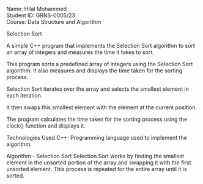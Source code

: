 Name: Hilal Mohammed  
Student ID: GRNS-0005/23   
Course: Data Structure and Algorithm   

Selection Sort 


 A simple C++ program that implements the Selection Sort algorithm to sort an array of integers and measures the time it takes to sort.

 This program sorts a predefined array of integers using the Selection Sort algorithm. It also measures and displays the time taken for the sorting process.

 Selection Sort iterates over the array and selects the smallest element in each iteration.

It then swaps this smallest element with the element at the current position.

The program calculates the time taken for the sorting process using the clock() function and displays it.

Technologies Used C++: Programming language used to implement the algorithm.


Algorithm - Selection Sort Selection Sort works by finding the smallest element in the unsorted portion of the array and swapping it with the first unsorted element. This process is repeated for the entire array until it is sorted.
